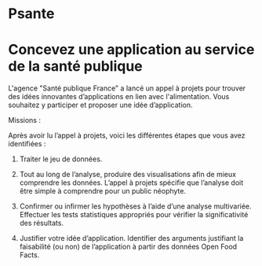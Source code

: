 # Psante
# Concevez une application au service de la santé publique

L'agence "Santé publique France" a lancé un appel à projets pour trouver des idées innovantes d’applications en lien avec l'alimentation. Vous souhaitez y participer et proposer une idée d’application.

Missions :

Après avoir lu l’appel à projets, voici les différentes étapes que vous avez identifiées :

1) Traiter le jeu de données.

2) Tout au long de l’analyse, produire des visualisations afin de mieux comprendre les données. L’appel à projets spécifie que l’analyse doit être simple à comprendre pour un public néophyte. 

3) Confirmer ou infirmer les hypothèses à l’aide d’une analyse multivariée. Effectuer les tests statistiques appropriés pour vérifier la significativité des résultats.

4) Justifier votre idée d’application. Identifier des arguments justifiant la faisabilité (ou non) de l’application à partir des données Open Food Facts.
